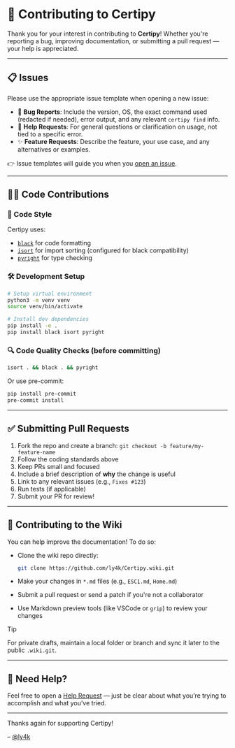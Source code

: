 # 🤝 Contributing to Certipy

Thank you for your interest in contributing to **Certipy**! Whether you're reporting a bug, improving documentation, or submitting a pull request — your help is appreciated.

---

## 📋 Issues

Please use the appropriate issue template when opening a new issue:

- 🐞 **Bug Reports**: Include the version, OS, the exact command used (redacted if needed), error output, and any relevant `certipy find` info.
- 🙋 **Help Requests**: For general questions or clarification on usage, not tied to a specific error.
- ✨ **Feature Requests**: Describe the feature, your use case, and any alternatives or examples.

👉 Issue templates will guide you when you [open an issue](https://github.com/ly4k/Certipy/issues/new/choose).

---

## 🧑‍💻 Code Contributions

### 🧼 Code Style

Certipy uses:
- [`black`](https://black.readthedocs.io/) for code formatting
- [`isort`](https://pycqa.github.io/isort/) for import sorting (configured for black compatibility)
- [`pyright`](https://github.com/microsoft/pyright) for type checking

### 🛠 Development Setup

```bash
# Setup virtual environment
python3 -m venv venv
source venv/bin/activate

# Install dev dependencies
pip install -e .
pip install black isort pyright
````

### 🔍 Code Quality Checks (before committing)

```bash
isort . && black . && pyright
```

Or use pre-commit:

```bash
pip install pre-commit
pre-commit install
```

---

## ✅ Submitting Pull Requests

1. Fork the repo and create a branch:
   `git checkout -b feature/my-feature-name`
2. Follow the coding standards above
3. Keep PRs small and focused
4. Include a brief description of **why** the change is useful
5. Link to any relevant issues (e.g., `Fixes #123`)
6. Run tests (if applicable)
7. Submit your PR for review!

---

## 📘 Contributing to the Wiki

You can help improve the documentation! To do so:

* Clone the wiki repo directly:

  ```bash
  git clone https://github.com/ly4k/Certipy.wiki.git
  ```
* Make your changes in `*.md` files (e.g., `ESC1.md`, `Home.md`)
* Submit a pull request or send a patch if you're not a collaborator
* Use Markdown preview tools (like VSCode or `grip`) to review your changes

> [!TIP]
> For private drafts, maintain a local folder or branch and sync it later to the public `.wiki.git`.

---

## 💬 Need Help?

Feel free to open a [Help Request](https://github.com/ly4k/Certipy/issues/new/choose) — just be clear about what you’re trying to accomplish and what you’ve tried.

---

Thanks again for supporting Certipy!

– [@ly4k](https://github.com/ly4k)
